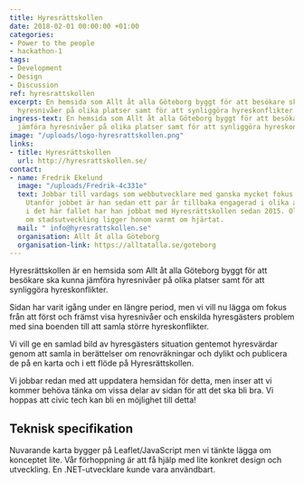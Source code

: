 ```yaml
---
title: Hyresrättskollen
date: 2018-02-01 00:00:00 +01:00
categories:
- Power to the people
- hackathon-1
tags:
- Development
- Design
- Discussion
ref: hyresrattskollen
excerpt: En hemsida som Allt åt alla Göteborg byggt för att besökare ska kunna jämföra
  hyresnivåer på olika platser samt för att synliggöra hyreskonflikter.
ingress-text: En hemsida som Allt åt alla Göteborg byggt för att besökare ska kunna
  jämföra hyresnivåer på olika platser samt för att synliggöra hyreskonflikter.
image: "/uploads/logo-hyresrattskollen.png"
links:
- title: Hyresrättskollen
  url: http://hyresrattskollen.se/
contact:
- name: Fredrik Ekelund
  image: "/uploads/Fredrik-4c331e"
  text: Jobbar till vardags som webbutvecklare med ganska mycket fokus på design.
    Utanför jobbet är han sedan ett par år tillbaka engagerad i olika aktivistsammanhang,
    i det här fallet har han jobbat med Hyresrättskollen sedan 2015. Olika frågor
    om stadsutveckling ligger honom varmt om hjärtat.
  mail: " info@hyresrattskollen.se"
  organisation: Allt åt alla Göteborg
  organisation-link: https://alltatalla.se/goteborg
---
```


Hyresrättskollen är en hemsida som Allt åt alla Göteborg byggt för att besökare ska kunna jämföra hyresnivåer på olika platser samt för att synliggöra hyreskonflikter.

Sidan har varit igång under en längre period, men vi vill nu lägga om fokus från att först och främst visa hyresnivåer och enskilda hyresgästers problem med sina boenden till att samla större hyreskonflikter.

Vi vill ge en samlad bild av hyresgästers situation gentemot hyresvärdar genom att samla in berättelser om renovräkningar och dylikt och publicera de på en karta och i ett flöde på Hyresrättskollen.

Vi jobbar redan med att uppdatera hemsidan för detta, men inser att vi kommer behöva tänka om vissa delar av sidan för att det ska bli bra. Vi hoppas att civic tech kan bli en möjlighet till detta!

## Teknisk specifikation
Nuvarande karta bygger på Leaflet/JavaScript men vi tänkte lägga om konceptet lite. Vår förhoppning är att få hjälp med lite konkret design och utveckling. En .NET-utvecklare kunde vara användbart. 

